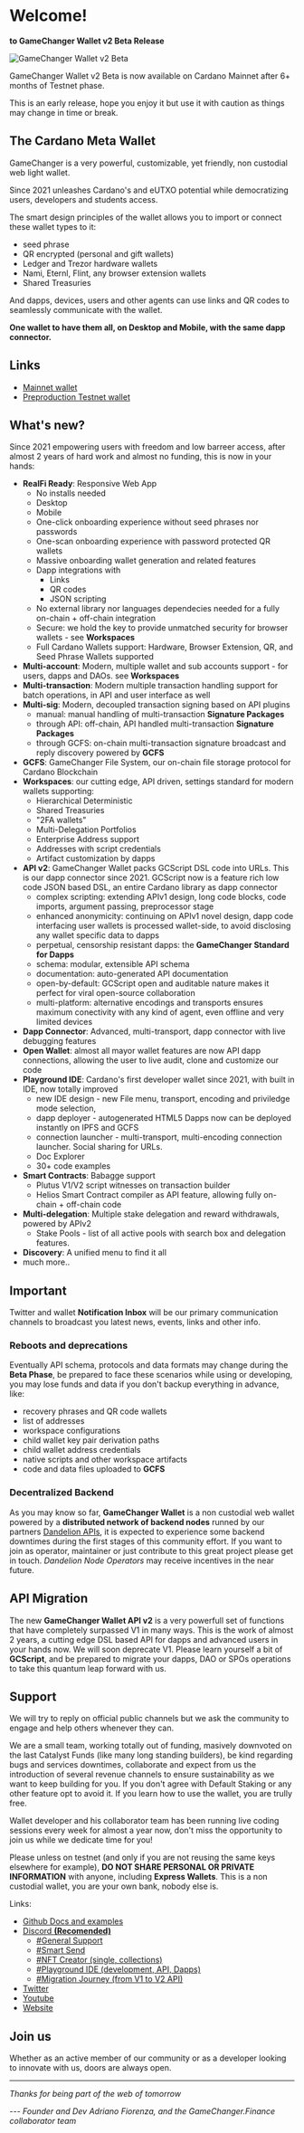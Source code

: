 
# Welcome!

**to GameChanger Wallet v2 Beta Release**

![GameChanger Wallet v2 Beta](/gcw-logo-300x85.png "GameChanger Wallet v2 Beta")

GameChanger Wallet v2 Beta is now available on Cardano Mainnet after 6+ months of Testnet phase.

This is an early release, hope you enjoy it but use it with caution as things may change in time or break.

## The Cardano Meta Wallet

GameChanger is a very powerful, customizable, yet friendly, non custodial web light wallet. 

Since 2021 unleashes Cardano's and eUTXO potential while democratizing users, developers and students access.

The smart design principles of the wallet allows you to import or connect these wallet types to it:
 - seed phrase
 - QR encrypted (personal and gift wallets) 
 - Ledger and Trezor hardware wallets 
 - Nami, Eternl, Flint, any browser extension wallets
 - Shared Treasuries
 
 And dapps, devices, users and other agents can use links and QR codes to seamlessly communicate with the wallet.

 **One wallet to have them all, on Desktop and Mobile, with the same dapp connector.**

## Links

- [Mainnet wallet](https://beta-wallet.gamechanger.finance/)
- [Preproduction Testnet wallet](https://beta-preprod-wallet.gamechanger.finance/)

## What's new?

Since 2021 empowering users with freedom and low barreer access, after almost 2 years of hard work and almost no funding, this is now in your hands:

-  **RealFi Ready**: Responsive Web App
    - No installs needed
    - Desktop
    - Mobile
    - One-click onboarding experience without seed phrases nor passwords    
    - One-scan  onboarding experience with password protected QR wallets
    - Massive onboarding wallet generation and related features
    - Dapp integrations with 
        - Links
        - QR codes 
        - JSON scripting
    - No external library nor languages dependecies needed for a fully on-chain + off-chain integration    
    - Secure: we hold the key to provide unmatched security for browser wallets - see  **Workspaces** 
    - Full Cardano Wallets support: Hardware, Browser Extension, QR, and Seed Phrase Wallets supported
-  **Multi-account**: Modern, multiple wallet and sub accounts support - for users, dapps and DAOs. see **Workspaces**
-  **Multi-transaction**: Modern multiple transaction handling support for batch operations, in API and user interface as well
-  **Multi-sig**: Modern, decoupled transaction signing based on API plugins
    - manual: manual handling of multi-transaction **Signature Packages** 
    - through API: off-chain, API handled multi-transaction **Signature Packages** 
    - through GCFS: on-chain multi-transaction signature broadcast and reply discovery powered by **GCFS**
-  **GCFS**: GameChanger File System, our on-chain file storage protocol for Cardano Blockchain
-  **Workspaces**: our cutting edge, API driven, settings standard for modern wallets supporting:
    - Hierarchical Deterministic
    - Shared Treasuries
    - "2FA wallets"
    - Multi-Delegation Portfolios
    - Enterprise Address support
    - Addresses with script credentials
    - Artifact customization by dapps     
-  **API v2**: GameChanger Wallet packs GCScript DSL code into URLs. This is our dapp connector since 2021.
    GCScript now is a feature rich low code JSON based DSL, an entire Cardano library as dapp connector
    - complex scripting: extending APIv1 design, long code blocks, code imports, argument passing, preprocessor stage
    - enhanced anonymicity: continuing on APIv1 novel design, dapp code interfacing user wallets is processed wallet-side, to avoid disclosing any wallet specific data to dapps
    - perpetual, censorship resistant dapps: the **GameChanger Standard for Dapps**
    - schema: modular, extensible API schema
    - documentation: auto-generated API documentation
    - open-by-default: GCScript open and auditable nature makes it perfect for viral open-source collaboration
    - multi-platform: alternative encodings and transports ensures maximum conectivity with any kind of agent, even offline and very limited devices
-  **Dapp Connector**: Advanced, multi-transport, dapp connector with live debugging features
-  **Open Wallet**: almost all mayor wallet features are now API dapp connections, allowing the user to live audit, clone and customize our code
-  **Playground IDE**: Cardano's first developer wallet since 2021, with built in IDE, now totally improved
    - new IDE design - new File menu, transport, encoding and priviledge mode selection, 
    - dapp deployer -  autogenerated HTML5 Dapps now can be deployed instantly on IPFS and GCFS
    - connection launcher - multi-transport, multi-encoding connection launcher. Social sharing for URLs.
    - Doc Explorer
    - 30+ code examples 
-  **Smart Contracts**: Babagge support
    - Plutus V1/V2 script witnesses on transaction builder
    - Helios Smart Contract compiler as API feature, allowing fully on-chain + off-chain code
-  **Multi-delegation**: Multiple stake delegation and reward withdrawals, powered by APIv2
    - Stake Pools - list of all active pools with search box and delegation features. 
-  **Discovery**: A unified menu to find it all
-  much more..


## Important

Twitter and wallet **Notification Inbox** will be our primary communication channels to broadcast you latest news, events, links and other info.

### Reboots and deprecations

Eventually API schema, protocols and data formats may change during the **Beta Phase**, be prepared to face these scenarios while using
or developing, you may lose funds and data if you don't backup everything in advance, like:
* recovery phrases and QR code wallets
* list of addresses
* workspace configurations
* child wallet key pair derivation paths
* child wallet address credentials
* native scripts and other workspace artifacts
* code and data files uploaded to **GCFS**

### Decentralized Backend

As you may know so far, **GameChanger Wallet** is a non custodial web wallet powered by a **distributed network of backend nodes** 
runned by our partners [Dandelion APIs](https://dandelion.link), it is expected to experience some backend downtimes during the first stages of this community effort.
If you want to join as operator, maintainer or just contribute to this great project please get in touch. *Dandelion Node Operators* may receive incentives in the near future.

## API Migration

The new **GameChanger Wallet API v2** is a very powerfull set of functions that have completely surpassed V1 in many ways. 
This is the work of almost 2 years, a cutting edge DSL based API for dapps and advanced users in your hands now. 
We will soon deprecate V1. Please learn yourself a bit of **GCScript**, and be prepared to migrate your dapps, DAO or SPOs 
operations to take this quantum leap forward with us.

## Support

We will try to reply on official public channels but we ask the community to engage and help others whenever they can. 

We are a small team, working totally out of funding, masively downvoted on the last Catalyst Funds (like many long standing builders), be kind regarding bugs and services downtimes, collaborate and expect from us the introduction of several revenue channels to ensure sustainability as we want to keep building for you. If you don't agree with Default Staking or any other feature opt to avoid it. If you learn how to use the wallet, you are trully free. 

Wallet developer and his collaborator team has been running live coding sessions every week for almost a year now, don't miss the opportunity to join us while we dedicate time for you!

Please unless on testnet (and only if you are not reusing the same keys elsewhere for example), **DO NOT SHARE PERSONAL OR PRIVATE INFORMATION** with anyone, including **Express Wallets**. 
This is a non custodial wallet, you are your own bank, nobody else is.

Links:
* [Github Docs and examples](https://github.com/GameChangerFinance/gamechanger.wallet)
* [Discord **(Recomended)**](https://dsc.gg/gamechanger)
    * [#General Support](https://discord.com/channels/912354788795109396/912357076284604448)
    * [#Smart Send](https://discord.com/channels/912354788795109396/921686004514054194)
    * [#NFT Creator (single, collections)](https://discord.com/channels/912354788795109396/921686703410913311)
    * [#Playground IDE (development, API, Dapps)](https://discord.com/channels/912354788795109396/921687306241458207)
    * [#Migration Journey (from V1 to V2 API)](https://discord.com/channels/912354788795109396/1072546593665990776)
* [Twitter](https://twitter.com/GameChangerOk)
* [Youtube](https://youtube.com/@gamechanger.finance)
* [Website](https://gamechanger.finance)

## Join us

Whether as an active member of our community or as a developer looking to innovate with us, doors are always open.


---

*Thanks for being part of the web of tomorrow*
    
*--- Founder and Dev Adriano Fiorenza, and the GameChanger.Finance collaborator team*
